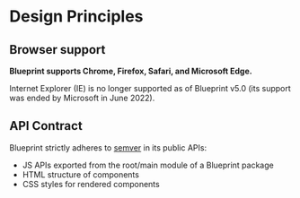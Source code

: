 # Design Principles

## Browser support

**Blueprint supports Chrome, Firefox, Safari, and Microsoft Edge.**

Internet Explorer (IE) is no longer supported as of Blueprint v5.0 (its support was ended by Microsoft in June 2022).

## API Contract

Blueprint strictly adheres to [semver](https://semver.org/) in its public APIs:

* JS APIs exported from the root/main module of a Blueprint package
* HTML structure of components
* CSS styles for rendered components